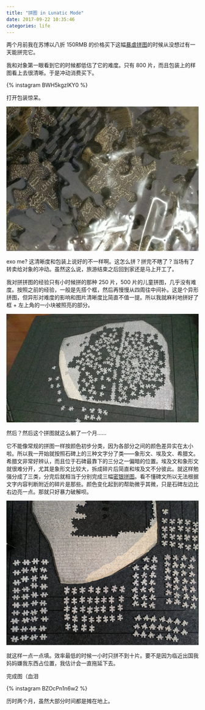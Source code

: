 ```yaml
---
title: "拼图 in Lunatic Mode"
date: 2017-09-22 10:35:46
categories: life
---
```


两个月前我在苏博以八折 150RMB 的价格买下这幅[暴虐拼图](http://www.britishmuseumshoponline.org/games+toys/rosetta-stone-jigsaw-puzzle-british-museum-exclusive/invt/cmcp86010)的时候从没想过有一天能拼完它。

我和对象第一眼看到它的时候都低估了它的难度。只有 800 片，而且包装上的样图看上去很清晰。于是冲动消费买下。

{% instagram BWH5kgzlKY0 %}

打开包装惊呆。

![](/uploads/jigsaw.jpg)

exo me? 这清晰度和包装上说好的不一样啊。这怎么拼？拼完不瞎了？当场有了转卖给对象的冲动。虽然这么说，旅游结束之后回到家还是马上开工了。

我对拼拼图的经验只有小时候拼的那种 250 片，500 片的儿童拼图，几乎没有难度。按照之前的经验，一般是先搭个框，然后再慢慢从四周往中间补。这是个异形拼图，但异形对难度的影响和图片清晰度比简直不值一提。所以我就麻利地拼好了框 + 左上角的一小块被照亮的部分。

![](/uploads/jigsaw1.jpg)

然后？然后这个拼图就这么躺了一个月……

它不能像常规的拼图一样按颜色初步分类，因为各部分之间的颜色差异实在太小啦。所以我一开始就按照石碑上的三种文字分了类——象形文、埃及文、希腊文。希腊文非常好辨认，而且位于石碑最靠下的三分之一偏暗的位置。埃及文和象形文就很难分开，尤其是象形文比较大，拆成碎片后简直和埃及文不分彼此。就这样勉强分成了三类，分完后就相当于分别完成三幅[密银拼图](https://www.amazon.com/Krypt-Silver-Piece-Puzzle-Challenge/dp/B0009QXXB8)。看不懂碑文所以无法根据文字内容判断附近的碎片是那些。颜色变化起到的帮助微乎其微，只是石碑左边比右边亮一点。那就只好暴力破解呗。

![](/uploads/jigsaw2.jpg)

就这样一点一点填。效率最低的时候一小时只拼不到十片。要不是因为临近出国我妈妈嫌我东西占位置，我估计会一直拖延下去。

完成图（血泪

{% instagram BZOcPn1n6w2 %}

历时两个月，虽然大部分时间都是摊在地上。


